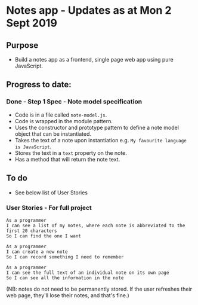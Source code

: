 # Notes app - Updates as at Mon 2 Sept 2019

## Purpose
* Build a notes app as a frontend, single page web app using pure JavaScript.

## Progress to date:
### Done - Step 1 Spec - Note model specification
- Code is in a file called `note-model.js`.
- Code is wrapped in the module pattern.
- Uses the constructor and prototype pattern to define a note model object that can be instantiated.
- Takes the text of a note upon instantiation e.g. `My favourite language is JavaScript`.
- Stores the text in a `text` property on the note.
- Has a method that will return the note text.

## To do
* See below list of User Stories

### User Stories - For full project

```
As a programmer
I can see a list of my notes, where each note is abbreviated to the first 20 characters
So I can find the one I want
```

```
As a programmer
I can create a new note
So I can record something I need to remember
```

```
As a programmer
I can see the full text of an individual note on its own page
So I can see all the information in the note
```

(NB: notes do not need to be permanently stored.  If the user refreshes their web page, they'll lose their notes, and that's fine.)

